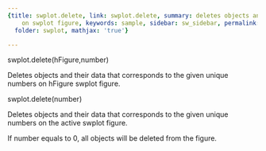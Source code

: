 ```yaml
---
{title: swplot.delete, link: swplot.delete, summary: deletes objects and their data
    on swplot figure, keywords: sample, sidebar: sw_sidebar, permalink: swplot_delete.html,
  folder: swplot, mathjax: 'true'}

---
```

 
swplot.delete(hFigure,number)
 
Deletes objects and their data that corresponds to the given unique
numbers on hFigure swplot figure.
 
swplot.delete(number)
 
Deletes objects and their data that corresponds to the given unique
numbers on the active swplot figure.
 
If number equals to 0, all objects will be deleted from the figure.
 

